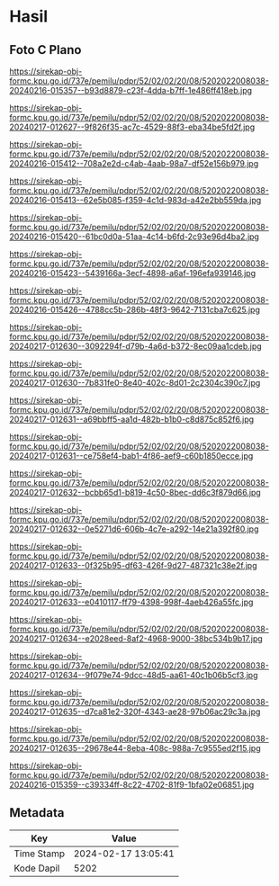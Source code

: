 # Hasil

## Foto C Plano

https://sirekap-obj-formc.kpu.go.id/737e/pemilu/pdpr/52/02/02/20/08/5202022008038-20240216-015357--b93d8879-c23f-4dda-b7ff-1e486ff418eb.jpg

https://sirekap-obj-formc.kpu.go.id/737e/pemilu/pdpr/52/02/02/20/08/5202022008038-20240217-012627--9f826f35-ac7c-4529-88f3-eba34be5fd2f.jpg

https://sirekap-obj-formc.kpu.go.id/737e/pemilu/pdpr/52/02/02/20/08/5202022008038-20240216-015412--708a2e2d-c4ab-4aab-98a7-df52e156b979.jpg

https://sirekap-obj-formc.kpu.go.id/737e/pemilu/pdpr/52/02/02/20/08/5202022008038-20240216-015413--62e5b085-f359-4c1d-983d-a42e2bb559da.jpg

https://sirekap-obj-formc.kpu.go.id/737e/pemilu/pdpr/52/02/02/20/08/5202022008038-20240216-015420--61bc0d0a-51aa-4c14-b6fd-2c93e96d4ba2.jpg

https://sirekap-obj-formc.kpu.go.id/737e/pemilu/pdpr/52/02/02/20/08/5202022008038-20240216-015423--5439166a-3ecf-4898-a6af-196efa939146.jpg

https://sirekap-obj-formc.kpu.go.id/737e/pemilu/pdpr/52/02/02/20/08/5202022008038-20240216-015426--4788cc5b-286b-48f3-9642-7131cba7c625.jpg

https://sirekap-obj-formc.kpu.go.id/737e/pemilu/pdpr/52/02/02/20/08/5202022008038-20240217-012630--3092294f-d79b-4a6d-b372-8ec09aa1cdeb.jpg

https://sirekap-obj-formc.kpu.go.id/737e/pemilu/pdpr/52/02/02/20/08/5202022008038-20240217-012630--7b831fe0-8e40-402c-8d01-2c2304c390c7.jpg

https://sirekap-obj-formc.kpu.go.id/737e/pemilu/pdpr/52/02/02/20/08/5202022008038-20240217-012631--a69bbff5-aa1d-482b-b1b0-c8d875c852f6.jpg

https://sirekap-obj-formc.kpu.go.id/737e/pemilu/pdpr/52/02/02/20/08/5202022008038-20240217-012631--ce758ef4-bab1-4f86-aef9-c60b1850ecce.jpg

https://sirekap-obj-formc.kpu.go.id/737e/pemilu/pdpr/52/02/02/20/08/5202022008038-20240217-012632--bcbb65d1-b819-4c50-8bec-dd6c3f879d66.jpg

https://sirekap-obj-formc.kpu.go.id/737e/pemilu/pdpr/52/02/02/20/08/5202022008038-20240217-012632--0e5271d6-606b-4c7e-a292-14e21a392f80.jpg

https://sirekap-obj-formc.kpu.go.id/737e/pemilu/pdpr/52/02/02/20/08/5202022008038-20240217-012633--0f325b95-df63-426f-9d27-487321c38e2f.jpg

https://sirekap-obj-formc.kpu.go.id/737e/pemilu/pdpr/52/02/02/20/08/5202022008038-20240217-012633--e0410117-ff79-4398-998f-4aeb426a55fc.jpg

https://sirekap-obj-formc.kpu.go.id/737e/pemilu/pdpr/52/02/02/20/08/5202022008038-20240217-012634--e2028eed-8af2-4968-9000-38bc534b9b17.jpg

https://sirekap-obj-formc.kpu.go.id/737e/pemilu/pdpr/52/02/02/20/08/5202022008038-20240217-012634--9f079e74-9dcc-48d5-aa61-40c1b06b5cf3.jpg

https://sirekap-obj-formc.kpu.go.id/737e/pemilu/pdpr/52/02/02/20/08/5202022008038-20240217-012635--d7ca81e2-320f-4343-ae28-97b06ac29c3a.jpg

https://sirekap-obj-formc.kpu.go.id/737e/pemilu/pdpr/52/02/02/20/08/5202022008038-20240217-012635--29678e44-8eba-408c-988a-7c9555ed2f15.jpg

https://sirekap-obj-formc.kpu.go.id/737e/pemilu/pdpr/52/02/02/20/08/5202022008038-20240216-015359--c39334ff-8c22-4702-81f9-1bfa02e06851.jpg


## Metadata

| Key        | Value               |
| ---------- | ------------------- |
| Time Stamp | 2024-02-17 13:05:41 |
| Kode Dapil | 5202                |



